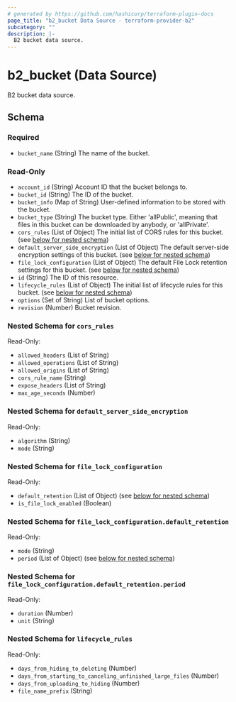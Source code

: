 ```yaml
---
# generated by https://github.com/hashicorp/terraform-plugin-docs
page_title: "b2_bucket Data Source - terraform-provider-b2"
subcategory: ""
description: |-
  B2 bucket data source.
---
```


# b2_bucket (Data Source)

B2 bucket data source.



<!-- schema generated by tfplugindocs -->
## Schema

### Required

- `bucket_name` (String) The name of the bucket.

### Read-Only

- `account_id` (String) Account ID that the bucket belongs to.
- `bucket_id` (String) The ID of the bucket.
- `bucket_info` (Map of String) User-defined information to be stored with the bucket.
- `bucket_type` (String) The bucket type. Either 'allPublic', meaning that files in this bucket can be downloaded by anybody, or 'allPrivate'.
- `cors_rules` (List of Object) The initial list of CORS rules for this bucket. (see [below for nested schema](#nestedatt--cors_rules))
- `default_server_side_encryption` (List of Object) The default server-side encryption settings of this bucket. (see [below for nested schema](#nestedatt--default_server_side_encryption))
- `file_lock_configuration` (List of Object) The default File Lock retention settings for this bucket. (see [below for nested schema](#nestedatt--file_lock_configuration))
- `id` (String) The ID of this resource.
- `lifecycle_rules` (List of Object) The initial list of lifecycle rules for this bucket. (see [below for nested schema](#nestedatt--lifecycle_rules))
- `options` (Set of String) List of bucket options.
- `revision` (Number) Bucket revision.

<a id="nestedatt--cors_rules"></a>
### Nested Schema for `cors_rules`

Read-Only:

- `allowed_headers` (List of String)
- `allowed_operations` (List of String)
- `allowed_origins` (List of String)
- `cors_rule_name` (String)
- `expose_headers` (List of String)
- `max_age_seconds` (Number)


<a id="nestedatt--default_server_side_encryption"></a>
### Nested Schema for `default_server_side_encryption`

Read-Only:

- `algorithm` (String)
- `mode` (String)


<a id="nestedatt--file_lock_configuration"></a>
### Nested Schema for `file_lock_configuration`

Read-Only:

- `default_retention` (List of Object) (see [below for nested schema](#nestedobjatt--file_lock_configuration--default_retention))
- `is_file_lock_enabled` (Boolean)

<a id="nestedobjatt--file_lock_configuration--default_retention"></a>
### Nested Schema for `file_lock_configuration.default_retention`

Read-Only:

- `mode` (String)
- `period` (List of Object) (see [below for nested schema](#nestedobjatt--file_lock_configuration--default_retention--period))

<a id="nestedobjatt--file_lock_configuration--default_retention--period"></a>
### Nested Schema for `file_lock_configuration.default_retention.period`

Read-Only:

- `duration` (Number)
- `unit` (String)




<a id="nestedatt--lifecycle_rules"></a>
### Nested Schema for `lifecycle_rules`

Read-Only:

- `days_from_hiding_to_deleting` (Number)
- `days_from_starting_to_canceling_unfinished_large_files` (Number)
- `days_from_uploading_to_hiding` (Number)
- `file_name_prefix` (String)

